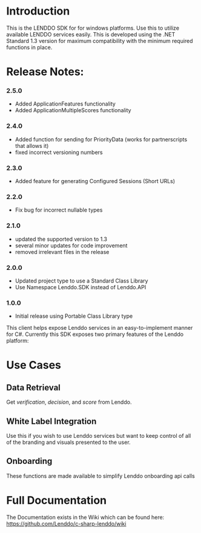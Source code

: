 # Introduction
This is the LENDDO SDK for for windows platforms. Use this to utilize available LENDDO services easily. This is developed using the .NET Standard 1.3 version for maximum compatibility with the minimum required functions in place.

# Release Notes:
### 2.5.0
* Added ApplicationFeatures functionality
* Added ApplicationMultipleScores functionality

### 2.4.0
* Added function for sending for PriorityData (works for partnerscripts that allows it)
* fixed incorrect versioning numbers

### 2.3.0
* Added feature for generating Configured Sessions (Short URLs)

### 2.2.0
* Fix bug for incorrect nullable types

### 2.1.0
* updated the supported version to 1.3
* several minor updates for code improvement
* removed irrelevant files in the release

### 2.0.0 
* Updated project type to use a Standard Class Library
* Use Namespace Lenddo.SDK instead of Lenddo.API

### 1.0.0
* Initial release using Portable Class Library type
	
This client helps expose Lenddo services in an easy-to-implement manner for C#. Currently this SDK exposes two primary features of the Lenddo platform:

# Use Cases

## Data Retrieval
Get _verification_, _decision_, and _score_ from Lenddo.

## White Label Integration
Use this if you wish to use Lenddo services but want to keep control of all of the branding and visuals presented to the user.

## Onboarding
These functions are made available to simplify Lenddo onboarding api calls

# Full Documentation
The Documentation exists in the Wiki which can be found here: https://github.com/Lenddo/c-sharp-lenddo/wiki
